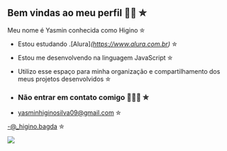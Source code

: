 ##  Bem vindas ao meu perfil 👅🖕 ✮

Meu nome é Yasmin conhecida como Higino ✮

- Estou estudando .[Alura]_(https://www.alura.com.br)_ ✮

- Estou me desenvolvendo na linguagem JavaScript ✮
  
- Utilizo esse espaço para minha organização e compartilhamento dos meus projetos desenvolvidos ✮

- ###  Não entrar em contato comigo 🤷🏼‍♀️ ✮


- yasminhiginosilva09@gmail.com ✮

-@_higino.bagda ✮

![](https://media1.tenor.com/m/l0muoY71-zQAAAAC/minion-but.gif
)

